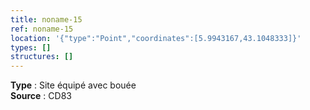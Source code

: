 ```yaml
---
title: noname-15
ref: noname-15
location: '{"type":"Point","coordinates":[5.9943167,43.1048333]}'
types: []
structures: []
---
```


**Type** : Site équipé avec bouée  
**Source** : CD83  

